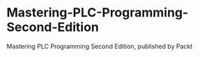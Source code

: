 # Mastering-PLC-Programming-Second-Edition
Mastering PLC Programming Second Edition, published by Packt
